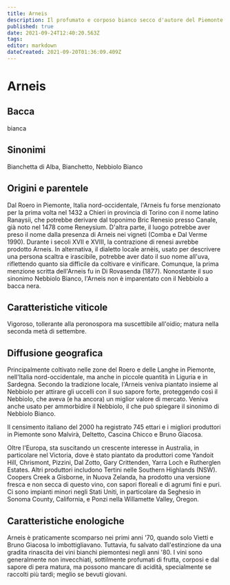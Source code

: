 ```yaml
---
title: Arneis
description: Il profumato e corposo bianco secco d'autore del Piemonte
published: true
date: 2021-09-24T12:40:20.563Z
tags: 
editor: markdown
dateCreated: 2021-09-20T01:36:09.409Z
---
```


# Arneis

## Bacca


bianca

## Sinonimi







Bianchetta di Alba, Bianchetto, Nebbiolo Bianco

## Origini e parentele

Dal Roero in Piemonte, Italia nord-occidentale, l'Arneis fu forse menzionato per la prima volta nel 1432 a Chieri in provincia di Torino con il nome latino Ranaysii, che potrebbe derivare dal toponimo Bric Renesio presso Canale, già noto nel 1478 come Reneysium. D'altra parte, il luogo potrebbe aver preso il nome dalla presenza di Arneis nei vigneti (Comba e Dal Verme 1990). Durante i secoli XVII e XVIII, la contrazione di renesi avrebbe prodotto Arneis. In alternativa, il dialetto locale arnèis, usato per descrivere una persona scaltra e irascibile, potrebbe aver dato il suo nome all'uva, riflettendo quanto sia difficile da coltivare e vinificare. Comunque, la prima menzione scritta dell'Arneis fu in Di Rovasenda (1877). Nonostante il suo sinonimo Nebbiolo Bianco, l'Arneis non è imparentato con il Nebbiolo a bacca nera.

## Caratteristiche viticole

Vigoroso, tollerante alla peronospora ma suscettibile all'oidio; matura nella seconda metà di settembre.

## Diffusione geografica

Principalmente coltivato nelle zone del Roero e delle Langhe in Piemonte, nell'Italia nord-occidentale, ma anche in piccole quantità in Liguria e in Sardegna. Secondo la tradizione locale, l'Arneis veniva piantato insieme al Nebbiolo per attirare gli uccelli con il suo sapore forte, proteggendo così il Nebbiolo, che aveva (e ha ancora) un miglior valore di mercato. Veniva anche usato per ammorbidire il Nebbiolo, il che può spiegare il sinonimo di Nebbiolo Bianco.



Il censimento italiano del 2000 ha registrato 745 ettari e i migliori produttori in Piemonte sono Malvirà, Deltetto, Cascina Chicco e Bruno Giacosa.

Oltre l'Europa, sta suscitando un crescente interesse in Australia, in particolare nel Victoria, dove è stato piantato da produttori come Yandoit Hill, Chrismont, Pizzini, Dal Zotto, Gary Crittenden, Yarra Loch e Rutherglen Estates. Altri produttori includono Tertini nelle Southern Highlands (NSW). Coopers Creek a Gisborne, in Nuova Zelanda, ha prodotto una versione fresca e non secca di questo vino, con sapori floreali e di agrumi fini e puri. Ci sono impianti minori negli Stati Uniti, in particolare da Seghesio in Sonoma County, California, e Ponzi nella Willamette Valley, Oregon.

## Caratteristiche enologiche

Arneis è praticamente scomparso nei primi anni '70, quando solo Vietti e Bruno Giacosa lo imbottigliavano. Tuttavia, fu salvato dall'estinzione da una gradita rinascita dei vini bianchi piemontesi negli anni '80. I vini sono generalmente non invecchiati, sottilmente profumati di frutta, corposi e dal sapore di pera matura, ma possono mancare di acidità, specialmente se raccolti più tardi; meglio se bevuti giovani.







